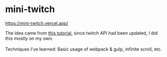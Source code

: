 # mini-twitch

https://mini-twitch.vercel.app/

The idea came from [this tutorial](https://lidemy.com/p/frontend-intermediate-course), since twitch API had been updated, I did this mostly on my own.
<br><br/>
Techniques I've learned: Basic usage of webpack & gulp, infinite scroll, etc.
